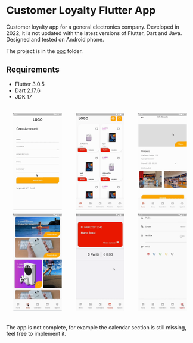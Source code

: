 # Customer Loyalty Flutter App

Customer loyalty app for a general electronics company. 
Developed in 2022, it is not updated with the latest versions of Flutter, Dart and Java.
Designed and tested on Android phone.

The project is in the [poc](https://github.com/marcoseverini/customer-loyalty-app/tree/main/poc) folder.

## Requirements
- Flutter 3.0.5
- Dart 2.17.6
- JDK 17

<br>

<div style="display: flex; flex-wrap: wrap; justify-content: space-around;">
  <div style="display: flex; width: 100%; justify-content: space-around;">
    <img src="gifs/SignUp.gif" alt="SignUp" style="width: 130px; height: auto; margin: 5px;">
    <img src="gifs/Home.gif" alt="Home" style="width: 130px; height: auto; margin: 5px;">
    <img src="gifs/About.gif" alt="About" style="width: 130px; height: auto; margin: 5px;">
  </div>
  <div style="display: flex; width: 100%; justify-content: space-around;">
    <img src="gifs/Shop.gif" alt="Shop" style="width: 130px; height: auto; margin: 5px;">
    <img src="gifs/Card.gif" alt="Card" style="width: 130px; height: auto; margin: 5px;">
    <img src="gifs/Options.gif" alt="Options" style="width: 130px; height: auto; margin: 5px;">
  </div>
</div>

<br>

The app is not complete, for example the calendar section is still missing, feel free to implement it.
